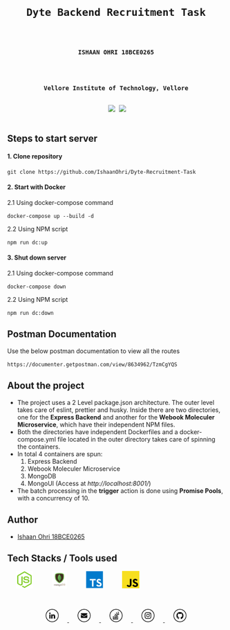 <code>
  <h1 align="center">Dyte Backend Recruitment Task</h1>
  <h3 align="center">ISHAAN OHRI 18BCE0265</h3>
  <h3 align="center">Vellore Institute of Technology, Vellore</h3>
</code>

<div align="center">
  <img src="https://img.shields.io/github/repo-size/IshaanOhri/Dyte-Recruitment-Task?logo=github" hspace="5">
  <img src="https://img.shields.io/github/last-commit/IshaanOhri/Dyte-Recruitment-Task?logo=git">
</div>

<br>

<p align="center">

## Steps to start server

#### 1. Clone repository

```
git clone https://github.com/IshaanOhri/Dyte-Recruitment-Task
```
#### 2. Start with Docker
    
2.1 Using docker-compose command
```
docker-compose up --build -d
```

2.2 Using NPM script
```
npm run dc:up
```
#### 3. Shut down server
    
2.1 Using docker-compose command
```
docker-compose down
```

2.2 Using NPM script
```
npm run dc:down
```
    
## Postman Documentation
Use the below postman documentation to view all the routes
```
https://documenter.getpostman.com/view/8634962/TzmCgYQS
```
    
## About the project
 - The project uses a 2 Level package.json architecture. The outer level takes care of eslint, prettier and husky. Inside there are two directories, one for the **Express Backend** and another for the **Webook Moleculer Microservice**, which have their independent NPM files.
 - Both the directories have independent Dockerfiles and a docker-compose.yml file located in the outer directory takes care of spinning the containers.
 - In total 4 containers are spun:
    1. Express Backend
    2. Webook Moleculer Microservice
    3. MongoDB
    4. MongoUI (Access at *http://localhost:8001/*)
 - The batch processing in the **trigger** action is done using **Promise Pools**, with a concurrency of 10.
    
## Author

- [Ishaan Ohri 18BCE0265](https://github.com/IshaanOhri)

## Tech Stacks / Tools used

<p>
  <img src="https://github.com/IshaanOhri/IshaanOhri/blob/master/assets/nodejs.png" height=40 hspace=20>
  <img src="https://github.com/IshaanOhri/IshaanOhri/blob/master/assets/mongodb.png" height=40 hspace=20>
  <img src="https://github.com/IshaanOhri/IshaanOhri/blob/master/assets/typescript.png" height=40 hspace=20>
  <img src="https://github.com/IshaanOhri/IshaanOhri/blob/master/assets/javascript.png" height=40 hspace=20>
</p>

<br>

<p align="center">
  <a href="https://www.linkedin.com/in/ishaanohri/">
    <img src="https://github.com/IshaanOhri/IshaanOhri/blob/master/assets/linkedin.png" width="30" height="30" hspace="20">
  </a>

  <a href="mailto:ishaan99ohri@gmail.com">
    <img src="https://github.com/IshaanOhri/IshaanOhri/blob/master/assets/mail.png" width="30" height="30" hspace="20">
  </a>

  <a href="https://stackoverflow.com/users/11712463/ishaan-ohri">
    <img src="https://github.com/IshaanOhri/IshaanOhri/blob/master/assets/stackoverflow.png" width="30" height="30" hspace="20">
  </a>

  <a href="https://www.instagram.com/ohri_8/">
    <img src="https://github.com/IshaanOhri/IshaanOhri/blob/master/assets/instagram.png" width="30" height="30" hspace="20">
  </a>

  <a href="https://github.com/IshaanOhri">
    <img src="https://github.com/IshaanOhri/IshaanOhri/blob/master/assets/github.png" width="30" height="30" hspace="20">
  </a>
</p>
